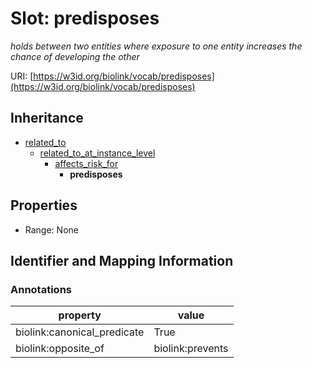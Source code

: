 # Slot: predisposes
_holds between two entities where exposure to one entity increases the chance of developing the other_


URI: [https://w3id.org/biolink/vocab/predisposes](https://w3id.org/biolink/vocab/predisposes)




## Inheritance

* [related_to](related_to.md)
    * [related_to_at_instance_level](related_to_at_instance_level.md)
        * [affects_risk_for](affects_risk_for.md)
            * **predisposes**



## Properties

 * Range: None



## Identifier and Mapping Information





### Annotations

| property | value |
| --- | --- |
| biolink:canonical_predicate | True |
| biolink:opposite_of | biolink:prevents |


